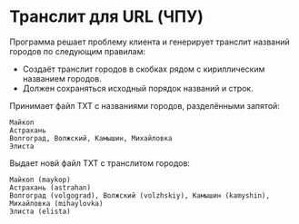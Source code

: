 # Транслит для URL (ЧПУ)
Программа решает проблему клиента и генерирует транслит названий городов по следующим правилам:
- Создаёт транслит городов в скобках рядом с кириллическим названием городов.
- Должен сохраняться исходный порядок названий и строк.

Принимает файл TXT с названиями городов, разделёнными запятой:
```
Майкоп
Астрахань
Волгоград, Волжский, Камышин, Михайловка
Элиста
```
Выдает новй файл TXT с транслитом городов:
```
Майкоп (maykop)
Астрахань (astrahan)
Волгоград (volgograd), Волжский (volzhskiy), Камышин (kamyshin), Михайловка (mihaylovka)
Элиста (elista)
```

